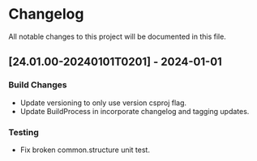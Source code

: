 # Changelog

All notable changes to this project will be documented in this file.

## [24.01.00-20240101T0201] - 2024-01-01

### Build Changes

- Update versioning to only use version csproj flag.
- Update BuildProcess in incorporate changelog and tagging updates.

### Testing

- Fix broken common.structure unit test.

<!-- generated by git-cliff -->
